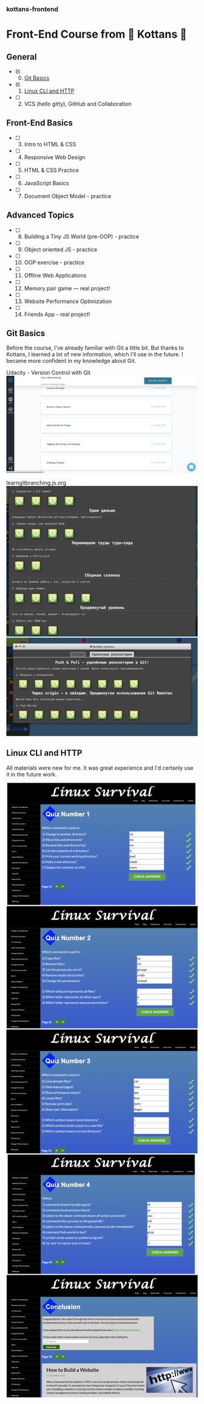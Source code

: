### kottans-frontend
# Front-End Course from  :paw_prints:  Kottans :paw_prints:

## General
- [x] 0. [Git Basics](#git-basics) 
- [x] 1. [Linux CLI and HTTP](#linux-cli-and-http)
- [ ] 2. VCS (hello gitty), GitHub and Collaboration
## Front-End Basics
- [ ] 3. Intro to HTML & CSS
- [ ] 4. Responsive Web Design
- [ ] 5. HTML & CSS Practice
- [ ] 6. JavaScript Basics
- [ ] 7. Document Object Model - practice

## Advanced Topics
- [ ] 8. Building a Tiny JS World (pre-OOP) - practice
- [ ] 9. Object oriented JS - practice
- [ ] 10. OOP exercise - practice
- [ ] 11. Offline Web Applications
- [ ] 12. Memory pair game — real project!
- [ ] 13. Website Performance Optimization
- [ ] 14. Friends App - real project!

## Git Basics
Before the course, I've already familiar with Git a little bit. But thanks to Kottans, I learned a lot of new information, which I'll use in the future. I became more confident in my knowledge about Git. 

Udacity - Version Control with Git
![Udacity](/task_git_basics/udacity.png)

learngitbranching.js.org
![Learngitbranching](/task_git_basics/learngitbranching.js.org-1.png)
![Learngitbranching](/task_git_basics/learngitbranching.js.org-2.png)

## Linux CLI and HTTP
All materials were new for me. It was great experience and I'd certanly use it in the future work.

![Linux-survival](/task_linux_cli/linux-survival-1.png)
![Linux-survival](/task_linux_cli/linux-survival-2.png)
![Linux-survival](/task_linux_cli/linux-survival-3.png)
![Linux-survival](/task_linux_cli/linux-survival-4.png)
![Linux-survival](/task_linux_cli/linux-survival-5.png)




